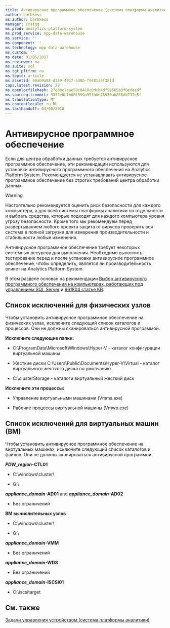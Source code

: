 ```yaml
---
title: Антивирусное программное обеспечение (система платформы аналитики)
author: barbkess
ms.author: barbkess
manager: craigg
ms.prod: analytics-platform-system
ms.prod_service: mpp-data-warehouse
ms.service: ''
ms.component: ''
ms.technology: mpp-data-warehouse
ms.custom: ''
ms.date: 01/05/2017
ms.reviewer: na
ms.suite: sql
ms.tgt_pltfrm: na
ms.topic: article
ms.assetid: 60ab9a88-d339-4917-a38b-f9481aef38fd
caps.latest.revision: 29
ms.openlocfilehash: 27e3bc7eae50c0418c0dcb4df99565b3f0edeadf
ms.sourcegitcommit: 9351e8b7b68f599a95fb8e76930ab886db737e5f
ms.translationtype: MT
ms.contentlocale: ru-RU
ms.lasthandoff: 04/06/2018
---
```

# <a name="antivirus-software"></a>Антивирусное программное обеспечение
Если для центра обработки данных требуется антивирусное программное обеспечение, эти рекомендации используются для установки антивирусного программного обеспечения на Analytics Platform System. Рекомендуется не устанавливать антивирусное программное обеспечение без строгих требований центра обработки данных.  
  
> [!WARNING]  
> Настоятельно рекомендуется оценить риск безопасности для каждого компьютера, а для всей системы платформы аналитики по отдельности и выбрать средства, которые подходят для каждого компьютера уровня угрозу безопасности. Кроме того мы рекомендуем перед развертыванием любого проекта защита от вирусов проверить вся система в полной загрузки для измерения производительности и стабильности любые изменения.  
>   
> Антивирусное программное обеспечение требует некоторых системных ресурсов для выполнения. Необходимо выполнить тестирование перед и после установки антивирусное программное обеспечение, чтобы определить, является ли производительность влияет на Analytics Platform System.  
  
В этом разделе основан на рекомендации [Выбор антивирусного программного обеспечения на компьютерах, работающих под управлением SQL Server](http://support.microsoft.com/kb/309422) и [961804 статье KB](http://support.microsoft.com/kb/961804/en-us).  
  
## <a name="exclusion-list-for-physical-hosts"></a>Список исключений для физических узлов  
Чтобы установить антивирусное программное обеспечение на физических узлах, исключите следующий список каталогов и процессов. Они не должны сканироваться антивирусной программой.  
  
**Исключите следующие папки:**  
  
-   C:\ProgramData\Microsoft\Windows\Hyper-V - каталог конфигурации виртуальной машины  
  
-   Жесткие диски C:\Users\Public\Documents\Hyper-V\Virtual - каталог виртуального жесткого диска по умолчанию  
  
-   C:\clusterStorage - каталоги виртуальный жесткий диск  
  
**Исключите эти процессы:**  
  
-   Управление виртуальными машинами (Vmms.exe)  
  
-   Рабочие процессы виртуальной машины (Vmwp.exe)  
  
## <a name="exclusion-list-for-virtual-machines-vms"></a>Список исключений для виртуальных машин (ВМ)  
Чтобы установить антивирусное программное обеспечение на виртуальных машинах, исключите следующий список каталогов и файлов. Они не должны сканироваться антивирусной программой.  
  
***PDW_region*-CTL01**  
  
-   C:\windows\cluster\  
  
-   G:\  
  
***appliance_domain*-AD01** and ***appliance_domain*-AD02**  
  
-   Без ограничений  
  
**ВМ вычислительных узлов**  
  
-   C:\windows\cluster\  
  
-   G:\  
  
***appliance_domain*-VMM**  
  
-   Без ограничений  
  
***appliance_domain*-WDS**  
  
-   Без ограничений  
  
***appliance_domain*-ISCSI01**  
  
-   C:\iscsitarget  
  
## <a name="see-also"></a>См. также  
[Задачи управления устройством &#40;система платформы аналитики&#41;](appliance-management-tasks.md)  
  
